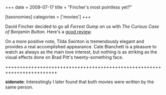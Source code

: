 +++
date = 2009-07-17
title = "Fincher's most pointless yet?"

[taxonomies]
categories = ['movies']
+++

David Fincher decided to go all *Forrest Gump* on us with *The Curious
Case of Benjamin Button*. Here\'s a [good review].

On a more positive note, Tilda Swinton is tremendously elegant and
provides a real accomplished appearance. Cate Blanchett is a pleasure to
watch as always as the main love interest, but nothing is as striking as
the visual effects done on Brad Pitt\'s twenty-something face.

++++++++++++++++++++++++++++++++++++++++++++++++++++++++++++++++++++++++

**sidenote**: Interestingly I later found that both movies were written
by the same person.

  [good review]: http://www.austinchronicle.com/gyrobase/Calendar/Film?Film=oid:716015
